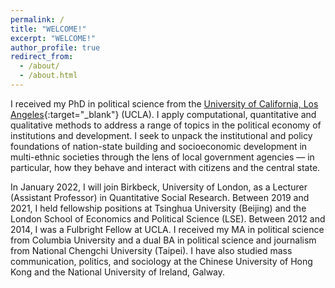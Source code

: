 ```yaml
---
permalink: /
title: "WELCOME!"
excerpt: "WELCOME!"
author_profile: true
redirect_from: 
  - /about/
  - /about.html
---
```


I received my PhD in political science from the [University of California, Los Angeles](https://www.ucla.edu){:target="_blank"} (UCLA). I apply computational, quantitative and qualitative methods to address a range of topics in the political economy of institutions and development. I seek to unpack the institutional and policy foundations of nation-state building and socioeconomic development in multi-ethnic societies through the lens of local government agencies — in particular, how they behave and interact with citizens and the central state.

In January 2022, I will join Birkbeck, University of London, as a Lecturer (Assistant Professor) in Quantitative Social Research. Between 2019 and 2021, I held fellowship positions at Tsinghua University (Beijing) and the London School of Economics and Political Science (LSE). Between 2012 and 2014, I was a Fulbright Fellow at UCLA. I received my MA in political science from Columbia University and a dual BA in political science and journalism from National Chengchi University (Taipei). I have also studied mass communication, politics, and sociology at the Chinese University of Hong Kong and the National University of Ireland, Galway.
